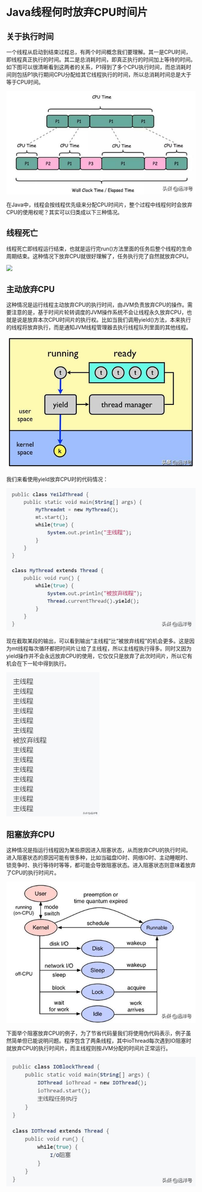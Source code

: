 # Java线程何时放弃CPU时间片

## 关于执行时间

一个线程从启动到结束过程总，有两个时间概念我们要理解。其一是CPU时间，即线程真正执行的时间。其二是总消耗时间，即真正执行的时间加上等待的时间。如下图可以很清晰看到这两者的关系，P1得到了多个CPU执行时间，而总消耗时间则包括P1执行期间CPU分配给其它线程执行的时间，所以总消耗时间总是大于等于CPU时间。

![](../image/c7/cts-1.png)

在Java中，线程会按线程优先级来分配CPU时间片，整个过程中线程何时会放弃CPU的使用权呢？其实可以归类成以下三种情况。

## 线程死亡

线程死亡即线程运行结束，也就是运行完run()方法里面的任务后整个线程的生命周期结束。这种情况下放弃CPU就很好理解了，任务执行完了自然就放弃CPU。

![](../image/c7/cts-2.png)

## 主动放弃CPU

这种情况是运行线程主动放弃CPU的执行时间，由JVM负责放弃CPU的操作。需要注意的是，基于时间片轮转调度的JVM操作系统不会让线程永久放弃CPU，也就是说是放弃本次CPU时间片的执行权。比如当我们调用yield()方法，本来执行的线程将放弃执行，而是通知JVM线程管理器去执行线程队列里面的其他线程。

![](../image/c7/cts-3.png)


我们来看使用yield放弃CPU时的代码情况：

![](../image/c7/cts-4.png)

现在截取某段的输出，可以看到输出“主线程”比“被放弃线程”的机会更多。这是因为mt线程每次循环都把时间片让给了主线程，所以主线程执行得多。同时又因为yield操作并不会永远放弃CPU的使用，它仅仅只是放弃了此次时间片，所以它有机会在下一轮中得到执行。

![](../image/c7/cts-5.png)

## 阻塞放弃CPU

这种情况是指运行线程因为某些原因进入阻塞状态，从而放弃CPU的执行时间。进入阻塞状态的原因可能有很多种，比如当磁盘IO时、网络IO时、主动睡眠时、锁竞争时、执行等待时等等，都可能会导致阻塞状态。进入阻塞状态则意味着放弃了CPU的执行时间片。

![](../image/c7/cts-6.png)

下面举个阻塞放弃CPU的例子，为了节省代码量我们将使用伪代码表示，例子虽然简单但已能说明问题。程序包含了两条线程，其中ioThread每次遇到IO阻塞时就放弃CPU的执行时间片，而主线程则按JVM分配的时间片正常运行。

![](../image/c7/cts-7.png)
